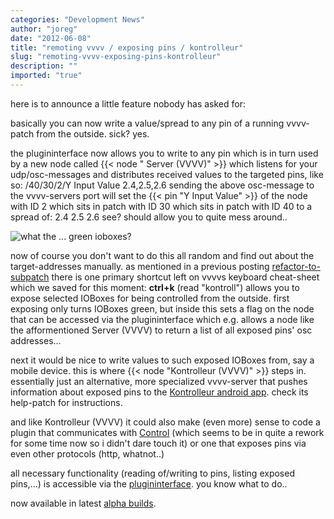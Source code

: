 ```yaml
---
categories: "Development News"
author: "joreg"
date: "2012-06-08"
title: "remoting vvvv / exposing pins / kontrolleur"
slug: "remoting-vvvv-exposing-pins-kontrolleur"
description: ""
imported: "true"
---
```



here is to announce a little feature nobody has asked for:

basically you can now write a value/spread to any pin of a running vvvv-patch from the outside. sick? yes. 

the plugininterface now allows you to write to any pin which is in turn used by a new node called {{< node " Server (VVVV)" >}} which listens for your udp/osc-messages and distributes received values to the targeted pins, like so:
 /40/30/2/Y Input Value 2.4,2.5,2.6
sending the above osc-message to the vvvv-servers port will set the {{< pin "Y Input Value" >}} of the node with ID 2 which sits in patch with ID 30 which sits in patch with ID 40 to a spread of:
 2.4
 2.5
 2.6
see? should allow you to quite mess around..

![what the ... green ioboxes?](0_2012.06.08-14.52.15.png)

now of course you don't want to do this all random and find out about the target-addresses manually. as mentioned in a previous posting [refactor-to-subpatch](/blog/2012/refactor-to-subpatch) there is one primary shortcut left on vvvvs keyboard cheat-sheet which we saved for this moment: **ctrl+k** (read "kontroll") allows you to expose selected IOBoxes for being controlled from the outside. first exposing only turns IOBoxes green, but inside this sets a flag on the node that can be accessed via the plugininterface which e.g. allows a node like the afformentioned Server (VVVV) to return a list of all exposed pins' osc addresses...

next it would be nice to write values to such exposed IOBoxes from, say a mobile device. this is where {{< node "Kontrolleur (VVVV)" >}} steps in. essentially just an alternative, more specialized vvvv-server that pushes information about exposed pins to the [Kontrolleur android app](https://play.google.com/store/apps/details?id=processing.test.kontrolleur). check its help-patch for instructions. 

and like Kontrolleur (VVVV) it could also make (even more) sense to code a plugin that communicates with [Control](http://charlie-roberts.com/Control/) (which seems to be in quite a rework for some time now so i didn't dare touch it) or one that exposes pins via even other protocols (http, whatnot..)

all necessary functionality (reading of/writing to pins, listing exposed pins,...) is accessible via the [plugininterface](https://vvvv.org/pluginspecs/). you know what to do..

now available in latest [alpha builds](https://vvvv.org/downloads/previews).
